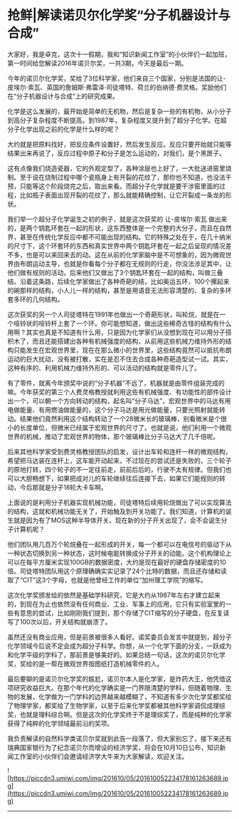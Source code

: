 # 抢鲜|解读诺贝尔化学奖“分子机器设计与合成”

大家好，我是卓克，这次十一假期，我和“知识新闻工作室”的小伙伴们一起加班，第一时间给您解读2016年诺贝尔奖，一共3期，今天是最后一期。

今年的诺贝尔化学奖，奖给了3位科学家，他们来自三个国家，分别是法国的让-皮埃尔·索瓦、英国的詹姆斯·弗雷泽·司徒塔特、荷兰的伯纳德·费灵格。奖励他们在“分子机器设计与合成”上的研究成果。

化学是这么发展的，最开始是简单的无机物，然后是复杂一些的有机物，从小分子到高分子复杂程度不断提高。到1987年，复杂程度又提升到了超分子化学。在超分子化学出现之前的化学是什么样的呢？

大约就是把原料找好，把反应条件设置好，然后发生反应。反应只要开始就只能等结果出来再说了，反应过程中原子和分子是怎么运动的，对我们，是个黑匣子。

这有点像我们烧造瓷器，它的外观定型了，各种涂层也上好了，一大批送进窑里烧制。至于说在烧制过程中哪个瓷瓶身上有开裂的花纹了，那你也不知道，也没法干预，只能等这个阶段烧完之后，取出来看。而超分子化学就是要干涉窑里面的过程，比如瓶子表面出现开裂的花纹了，那么就能精确控制，让它开裂成一条龙的形状。

我们举一个超分子化学诞生之初的例子，就是这次获奖的 让-皮埃尔·索瓦 做出来的，是两个钥匙环套在一起的形状，这东西整体是一个完整的大分子，而且在自然界，甚至在传统化学反应中都不可能出现的结构。它的特殊之处在于，在几十纳米的尺寸下，这个环套环的东西和真实世界中两个钥匙环套在一起之后呈现的情况差不多，也是可以来回来去的动。这在从前的化学家脑中是不可想象的，因为微观世界由布朗运动主导，也就是你看每个分子都在无规则的行走，你没法涉足其中，让他们做有规则的活动。后来他们又做出了3个钥匙环套在一起的结构，叫做三叠结。沿着这条路，后续化学家做出了各种奇葩的结，比如奥运五环，100个摞起来的碗那样的结构，小人儿一样的结构，甚至是用语音无法形容清楚的、复杂的多环套多环的几何结构。

这次获奖的另一个人司徒塔特在1991年也做出一个奇葩形状，叫轮烷，就是在一个哑铃状的哑铃杆上套了一个环。你可能想知道，做出这些稀奇古怪的结构有什么用啊？其实也真是不知道有什么用，只是因为化学家们从没想到现在可以用分子搭积木了，而且还能搭建出各种有机械强度的结构，从前用这些机械力维持外形的结构只能发生在宏观世界里，现在在那么微小的世界里，这些结构竟然可以抵抗布朗运动的巨大扰动，没有被打散，实在是忍不住去合成各种奇葩造型试一试。其实，这种有序的、利用机械力维持外形的、可以活动的结构就是零件儿了。

有了零件，就离今年颁奖中说的“分子机器”不远了，机器就是由零件组装完成的嘛。今年获奖的第三个人费灵格教授就利用这些有机械强度、有功能性的部件设计出一个，可以朝一个方向转动的结构，起名叫“分子马达”，宏观世界中的马达有用电做能量、有用燃油做能量的，这个分子马达是用光做能量，只要光照射就能转动。结果他们竟然利用这个结构转动了一个28微米长的玻璃棒，别看微米是个很小的长度单位，但微米已经属于宏观世界的尺寸了。也就是说，他们利用一个微观世界的机械，推动了宏观世界的物体，那个玻璃棒比分子马达大了几千倍呢。

后来其他科学家受到费灵格教授团队的启发，设计出车轮和连杆一样的微观结构，希望把马达装在连杆上，这车能开动起来，不过现在的尝试还是失败的，三个轮子的原地打转，四个轮子的不一定往前走，前前后后的，行驶不太有规律。但我们也可以大胆畅想下，如果把成对儿的车轮继续往后连接下去，如果它们能规则的转动，今后那就是分子18轮大卡车啊。 

上面说的是利用分子机器实现机械功能，司徒塔特后续用轮烷做出了可以实现算法的结构，这就和机械功能无关了，开始触及到开关功能了。我们知道，计算机的诞生就是因为有了MOS这种半导体开关。现在新的分子开关出现了，会不会诞生分子计算机呢？

他们团队用几百万个轮烷叠在一起形成的开关，每一个都可以在电信号的驱动下从一种状态切换到另一种状态，这时候电能转换成分子开关的动能。这个机构理论上可以在每平方厘米实现100GB的数据密度，大约是现在最好的硬盘存储密度的10倍。司徒塔特团队用这个原理确确实实记录了24个比特的数据，而且还存储和读取了“CIT”这3个字母，也就是他曾经工作的单位“加州理工学院”的缩写。

这次化学奖颁发给的依然是基础学科研究，它是大约从1987年左右才建立起来的，到现在为止也依然没有任何商业、工业、军事上的应用，它只有实验室里的一些有意思的尝试，比如刚刚我们提到，那个存储了CIT缩写的分子硬盘，在反复读写了100次以后，开关结构就崩溃了。

虽然还没有商业应用，但是前景被很多人看好。诺奖委员会发言中就提到，超分子化学领域今后说不定会成为超分子科学。你想，从一个化学下面的分支，一跃成为和化学平级的学科了，那前景是够美好的。如果总结一句话，这次的诺贝尔化学奖，奖给的是一帮在微观世界按图纸打造机械零件的人。

最后要聊的是诺贝尔化学奖的尴尬，诺贝尔本人是化学家，是炸药大王，他凭借这项研究收益巨大。在那个年代的化学确实是一门界限清楚的学科，但随着物理、生物的发展，化学做为一门学科的边界越来越模糊了，不知道有多少次化学奖都奖给了物理学家，都奖给了生物学家，以至于后来化学奖都被其他科学家调侃成理综奖，也就是理科综合啊。但是这次的化学奖终于不是理综奖了，而是纯种的化学家获得了纯粹的化学领域最前沿的奖项。

我负责解读的自然科学类诺贝尔奖就到此告一段落了，但大家别忘了，接下来还有瑞典国家银行为了纪念诺贝尔而增设的经济学奖，将会在10月10日公布，知识新闻工作室的小伙伴们会邀请经济学大牛来为大家解读，欢迎关注。

![https://piccdn3.umiwi.com/img/201610/05/201610052234178161263689.jpg](https://piccdn3.umiwi.com/img/201610/05/201610052234178161263689.jpg)

---
